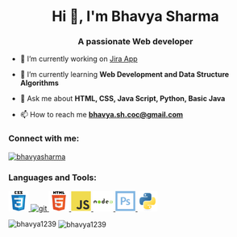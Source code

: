 <h1 align="center">Hi 👋, I'm Bhavya Sharma</h1>
<h3 align="center">A passionate Web developer</h3>

- 🔭 I’m currently working on [Jira App](http://127.0.0.1:5500/FJP6-main/module3/jira/index.html)

- 🌱 I’m currently learning **Web Development and Data Structure Algorithms**

- 💬 Ask me about **HTML, CSS, Java Script, Python, Basic Java**

- 📫 How to reach me **bhavya.sh.coc@gmail.com**

<h3 align="left">Connect with me:</h3>
<p align="left">
<a href="https://linkedin.com/in/bhavyasharma" target="blank"><img align="center" src="https://raw.githubusercontent.com/rahuldkjain/github-profile-readme-generator/master/src/images/icons/Social/linked-in-alt.svg" alt="bhavyasharma" height="30" width="40" /></a>
</p>

<h3 align="left">Languages and Tools:</h3>
<p align="left"> <a href="https://www.w3schools.com/css/" target="_blank" rel="noreferrer"> <img src="https://raw.githubusercontent.com/devicons/devicon/master/icons/css3/css3-original-wordmark.svg" alt="css3" width="40" height="40"/> </a> <a href="https://git-scm.com/" target="_blank" rel="noreferrer"> <img src="https://www.vectorlogo.zone/logos/git-scm/git-scm-icon.svg" alt="git" width="40" height="40"/> </a> <a href="https://www.w3.org/html/" target="_blank" rel="noreferrer"> <img src="https://raw.githubusercontent.com/devicons/devicon/master/icons/html5/html5-original-wordmark.svg" alt="html5" width="40" height="40"/> </a> <a href="https://developer.mozilla.org/en-US/docs/Web/JavaScript" target="_blank" rel="noreferrer"> <img src="https://raw.githubusercontent.com/devicons/devicon/master/icons/javascript/javascript-original.svg" alt="javascript" width="40" height="40"/> </a> <a href="https://nodejs.org" target="_blank" rel="noreferrer"> <img src="https://raw.githubusercontent.com/devicons/devicon/master/icons/nodejs/nodejs-original-wordmark.svg" alt="nodejs" width="40" height="40"/> </a> <a href="https://www.photoshop.com/en" target="_blank" rel="noreferrer"> <img src="https://raw.githubusercontent.com/devicons/devicon/master/icons/photoshop/photoshop-line.svg" alt="photoshop" width="40" height="40"/> </a> <a href="https://www.python.org" target="_blank" rel="noreferrer"> <img src="https://raw.githubusercontent.com/devicons/devicon/master/icons/python/python-original.svg" alt="python" width="40" height="40"/> </a> </p>

<p><img align="left" src="https://github-readme-stats.vercel.app/api/top-langs?username=bhavya1239&show_icons=true&locale=en&layout=compact" alt="bhavya1239" /></p>

<p>&nbsp;<img align="center" src="https://github-readme-stats.vercel.app/api?username=bhavya1239&show_icons=true&locale=en" alt="bhavya1239" /></p>

